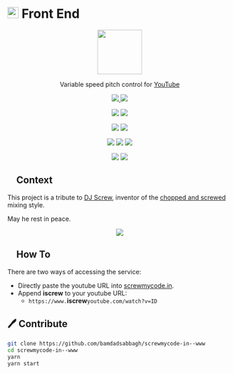 # <img width=25 src="https://raw.githubusercontent.com/screwmycode/screwmycode-www/master/public/icons/SCRW_KSET.svg"> Front End

<!--suppress HtmlDeprecatedAttribute, HtmlRequiredAltAttribute -->
<p align=center>
    <a href="https://screwmycode.in/">
        <img width=100 src="https://raw.githubusercontent.com/screwmycode/screwmycode-www/master/public/icons/SCRW_KSET.svg">
    </a>
</p>

<p align=center>
    Variable speed pitch control for <a href="https://www.youtube.com/">YouTube</a>
</p>

<p align=center>
    <a href="https://github.com/screwmycode/screwmycode-www">
        <img src="https://img.shields.io/github/stars/screwmycode/screwmycode-www?label=git">
    </a>
    <img src="https://img.shields.io/github/license/screwmycode/screwmycode-www">
</p>

<p align=center>
    <img src="https://img.shields.io/github/languages/count/screwmycode/screwmycode-www">
    <img src="https://img.shields.io/github/languages/top/screwmycode/screwmycode-www">
</p>

<p align=center>
    <img src="https://img.shields.io/github/v/release/screwmycode/screwmycode-www">
    <img src="https://api.codeclimate.com/v1/badges/43b9b1c5b6357b7a10fa/maintainability" />
</p>

<p align=center>
    <img src="https://img.shields.io/david/bamdadsabbagh/screwmycode-in--www">
    <img src="https://img.shields.io/david/dev/bamdadsabbagh/screwmycode-in--www">
    <img src="https://img.shields.io/snyk/vulnerabilities/github/bamdadsabbagh/screwmycode-in--www">
</p>

<p align=center>
    <img src="https://img.shields.io/badge/ci-github--actions-yellowgreen">
    <img src="https://img.shields.io/badge/cd-vercel-yellowgreen">
</p>

## <img width="15px" src="https://raw.githubusercontent.com/screwmycode/screwmycode-www/master/public/icons/SCRW_CHAMP.svg" /> Context

This project is a tribute to [DJ Screw](https://en.wikipedia.org/wiki/DJ_Screw), inventor of the
[chopped and screwed](https://en.wikipedia.org/wiki/Chopped_and_screwed) mixing style.

May he rest in peace.

<p align=center>
    <img src="https://upload.wikimedia.org/wikipedia/en/7/7d/DJ_Screw.jpeg">
</p>

## <img height=15 src="https://raw.githubusercontent.com/screwmycode/screwmycode-www/master/public/icons/SCRW_SHARE_TXT.svg" /> How To

There are two ways of accessing the service:

- Directly paste the youtube URL into [screwmycode.in](https://screwmycode.in/).
- Append **iscrew** to your youtube URL:
    - `https://www.`**iscrew**`youtube.com/watch?v=ID`

## 🖊 Contribute

```bash
git clone https://github.com/bamdadsabbagh/screwmycode-in--www
cd screwmycode-in--www
yarn
yarn start
```
